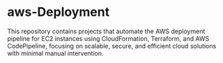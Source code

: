 # aws-Deployment
This repository contains projects that automate the AWS deployment pipeline for EC2 instances using CloudFormation, Terraform, and AWS CodePipeline, focusing on scalable, secure, and efficient cloud solutions with minimal manual intervention.
